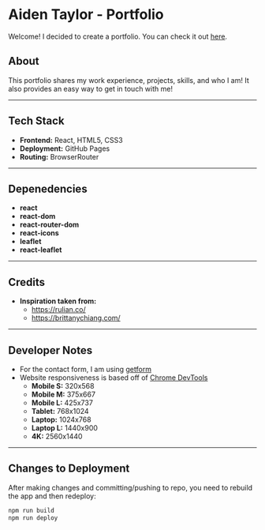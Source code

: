 # Aiden Taylor - Portfolio
Welcome! I decided to create a portfolio. You can check it out [here](https://aidenjt-04.github.io/aidentaylor-portfolio).

## About
This portfolio shares my work experience, projects, skills, and who I am! It also provides an easy way to get in touch with me!

---

## Tech Stack
- **Frontend:** React, HTML5, CSS3
- **Deployment:** GitHub Pages
- **Routing:** BrowserRouter

---

## Depenedencies
- **react**
- **react-dom**
- **react-router-dom**
- **react-icons**
- **leaflet**
- **react-leaflet**

---

## Credits
- **Inspiration taken from:**
  -  https://rulian.co/
  -  https://brittanychiang.com/

---

## Developer Notes
- For the contact form, I am using [getform](https://getform.io/)
- Website responsiveness is based off of [Chrome DevTools](https://developer.chrome.com/docs/devtools/device-mode)
  - **Mobile S:** 320x568
  - **Mobile M:** 375x667
  - **Mobile L:** 425x737
  - **Tablet:** 768x1024
  - **Laptop:** 1024x768
  - **Laptop L:** 1440x900
  - **4K:** 2560x1440
 
---

## Changes to Deployment
After making changes and committing/pushing to repo, you need to rebuild the app and then redeploy:

```bash
npm run build
npm run deploy
```
